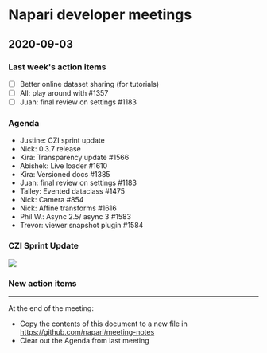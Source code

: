 # Napari developer meetings

## 2020-09-03

### Last week's action items
- [ ] Better online dataset sharing (for tutorials)
- [ ] All: play around with #1357
- [ ] Juan: final review on settings #1183

### Agenda

- Justine: CZI sprint update
- Nick: 0.3.7 release
- Kira: Transparency update #1566
- Abishek: Live loader #1610
- Kira: Versioned docs #1385
- Juan: final review on settings #1183
- Talley: Evented dataclass #1475
- Nick: Camera #854
- Nick: Affine transforms #1616
- Phil W.: Async 2.5/ async 3 #1583
- Trevor: viewer snapshot plugin #1584


### CZI Sprint Update

![](https://i.imgur.com/vHt4mrg.png)



### New action items

------

At the end of the meeting:
- Copy the contents of this document to a new file in https://github.com/napari/meeting-notes
- Clear out the Agenda from last meeting
